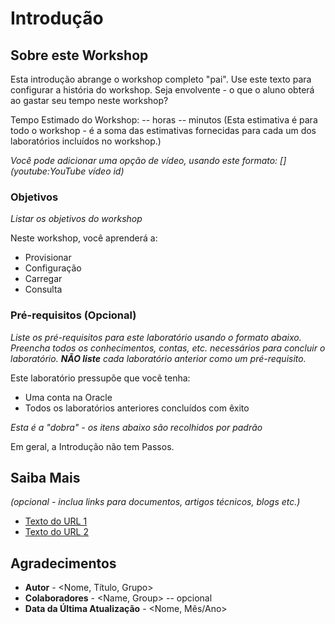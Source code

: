 # Introdução

## Sobre este Workshop

Esta introdução abrange o workshop completo "pai". Use este texto para configurar a história do workshop. Seja envolvente - o que o aluno obterá ao gastar seu tempo neste workshop?

Tempo Estimado do Workshop: -- horas -- minutos (Esta estimativa é para todo o workshop - é a soma das estimativas fornecidas para cada um dos laboratórios incluídos no workshop.)

_Você pode adicionar uma opção de vídeo, usando este formato: \[\](youtube:YouTube vídeo id)_

[](youtube:zNKxJjkq0Pw)

### Objetivos

_Listar os objetivos do workshop_

Neste workshop, você aprenderá a:

*   Provisionar
*   Configuração
*   Carregar
*   Consulta

### Pré-requisitos (Opcional)

_Liste os pré-requisitos para este laboratório usando o formato abaixo. Preencha todos os conhecimentos, contas, etc. necessários para concluir o laboratório. **NÃO liste** cada laboratório anterior como um pré-requisito._

Este laboratório pressupõe que você tenha:

*   Uma conta na Oracle
*   Todos os laboratórios anteriores concluídos com êxito

_Esta é a "dobra" - os itens abaixo são recolhidos por padrão_

Em geral, a Introdução não tem Passos.

## Saiba Mais

_(opcional - inclua links para documentos, artigos técnicos, blogs etc.)_

*   [Texto do URL 1](http://docs.oracle.com)
*   [Texto do URL 2](http://docs.oracle.com)

## Agradecimentos

*   **Autor** - <Nome, Título, Grupo>
*   **Colaboradores** - <Name, Group> -- opcional
*   **Data da Última Atualização** - <Nome, Mês/Ano>